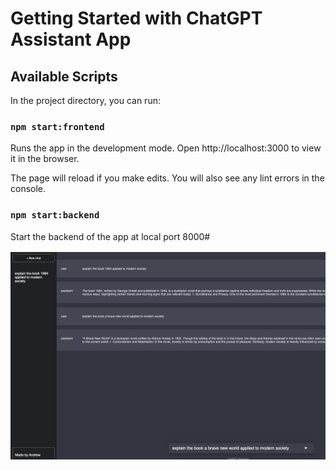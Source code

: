 # Getting Started with ChatGPT Assistant App

## Available Scripts

In the project directory, you can run:

### `npm start:frontend`

Runs the app in the development mode.
Open http://localhost:3000 to view it in the browser.

The page will reload if you make edits.
You will also see any lint errors in the console.

### `npm start:backend`

Start the backend of the app at local port 8000#

![Alt text](1542F5E3-1028-46D2-AD30-39C87F219ADD.jpeg)
